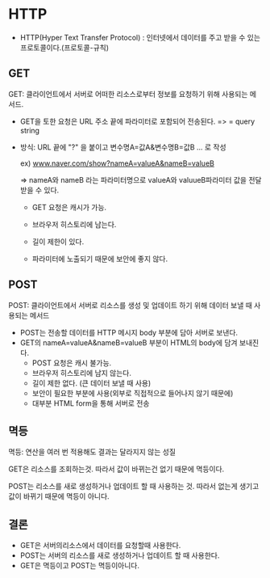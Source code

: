 # HTTP

* HTTP(Hyper Text Transfer Protocol) : 인터넷에서 데이터를 주고 받을 수 있는 프로토콜이다.(프로토콜-규칙)



## GET

GET: 클라이언트에서 서버로 어떠한 리소스로부터 정보를 요청하기 위해 사용되는 메서드.

* GET을 토한 요청은 URL 주소 끝에 파라미터로 포함되어 전송된다. => = query string

* 방식: URL 끝에 "?" 을 붙이고 변수명A=값A&변수명B=값B ... 로 작성

  ex) www.naver.com/show?nameA=valueA&nameB=valueB

  => nameA와 nameB 라는 파라미터명으로 valueA와 valuueB파라미터 값을 전달 받을 수 있다.

  * GET 요청은 캐시가 가능.

  * 브라우저 히스토리에 남는다.
  * 길이 제한이 있다.
  * 파라미터에 노출되기 때문에 보안에 좋지 않다.



## POST

POST: 클라이언트에서 서버로 리소스를 생성 및 업데이트 하기 위해 데이터 보낼 때 사용되는 메서드

* POST는 전송할 데이터를 HTTP 메시지 body 부분에 담아 서버로 보낸다.
* GET의 nameA=valueA&nameB=valueB 부분이 HTML의 body에 담겨 보내진다.
  * POST 요청은 캐시 불가능.
  * 브라우저 히스토리에 남지 않는다.
  * 길이 제한 없다. (큰 데이터 보낼 때 사용)
  * 보안이 필요한 부분에 사용(외부로 직접적으로 들어나지 않기 때문에)
  * 대부분 HTML form을 통해 서버로 전송



## 멱등

멱등: 연산을 여러 번 적용해도 결과는 달라지지 않는 성질

GET은 리소스를 조회하는것. 따라서 값이 바뀌는건 없기 때문에 멱등이다.

POST는 리소스를 새로 생성하거나 업데이트 할 때 사용하는 것. 따라서 없는게 생기고 값이 바뀌기 때문에 멱등이 아니다.





## 결론

* GET은 서버의리소스에서 데이터를 요청할때 사용한다.
* POST는 서버의 리소스를 새로 생성하거나 업데이트 할 때 사용한다.
* GET은  멱등이고 POST는 멱등이아니다.
